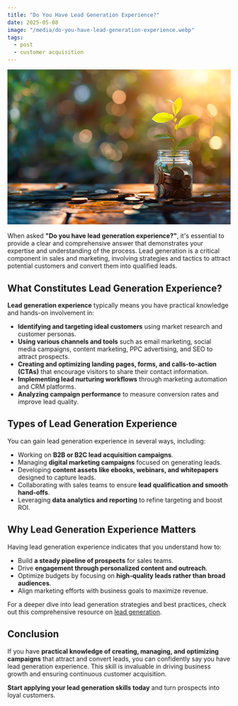 ```yaml
---
title: "Do You Have Lead Generation Experience?"
date: 2025-05-08
image: "/media/do-you-have-lead-generation-experience.webp"
tags:
  - post
  - customer acquisition
---
```


![Do You Have Lead Generation Experience?](/media/do-you-have-lead-generation-experience.webp)

When asked **"Do you have lead generation experience?"**, it's essential to provide a clear and comprehensive answer that demonstrates your expertise and understanding of the process. Lead generation is a critical component in sales and marketing, involving strategies and tactics to attract potential customers and convert them into qualified leads.

## What Constitutes Lead Generation Experience?

**Lead generation experience** typically means you have practical knowledge and hands-on involvement in:

- **Identifying and targeting ideal customers** using market research and customer personas.
- **Using various channels and tools** such as email marketing, social media campaigns, content marketing, PPC advertising, and SEO to attract prospects.
- **Creating and optimizing landing pages, forms, and calls-to-action (CTAs)** that encourage visitors to share their contact information.
- **Implementing lead nurturing workflows** through marketing automation and CRM platforms.
- **Analyzing campaign performance** to measure conversion rates and improve lead quality.

## Types of Lead Generation Experience

You can gain lead generation experience in several ways, including:

- Working on **B2B or B2C lead acquisition campaigns**.
- Managing **digital marketing campaigns** focused on generating leads.
- Developing **content assets like ebooks, webinars, and whitepapers** designed to capture leads.
- Collaborating with sales teams to ensure **lead qualification and smooth hand-offs**.
- Leveraging **data analytics and reporting** to refine targeting and boost ROI.

## Why Lead Generation Experience Matters

Having lead generation experience indicates that you understand how to:

- Build **a steady pipeline of prospects** for sales teams.
- Drive **engagement through personalized content and outreach**.
- Optimize budgets by focusing on **high-quality leads rather than broad audiences**.
- Align marketing efforts with business goals to maximize revenue.

For a deeper dive into lead generation strategies and best practices, check out this comprehensive resource on [lead generation](https://leadcraftr.com/posts/lead-generation/).

## Conclusion

If you have **practical knowledge of creating, managing, and optimizing campaigns** that attract and convert leads, you can confidently say you have lead generation experience. This skill is invaluable in driving business growth and ensuring continuous customer acquisition. 

**Start applying your lead generation skills today** and turn prospects into loyal customers.
